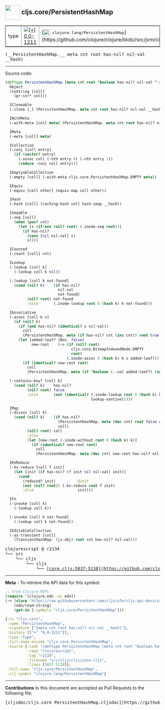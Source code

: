 ## <img width="48px" valign="middle" src="http://i.imgur.com/Hi20huC.png"> cljs.core/PersistentHashMap

 <table border="1">
<tr>

<td>type</td>
<td><a href="https://github.com/cljsinfo/cljs-api-docs/tree/0.0-1211"><img valign="middle" alt="[+] 0.0-1211" src="https://img.shields.io/badge/+-0.0--1211-lightgrey.svg"></a> </td>
<td>
[<img height="24px" valign="middle" src="http://i.imgur.com/1GjPKvB.png"> <samp>clojure.lang/PersistentHashMap</samp>](https://github.com/clojure/clojure/blob//src/jvm/clojure/lang/PersistentHashMap.java)
</td>
</tr>
</table>

 <samp>
(__PersistentHashMap.__ meta cnt root has-nil? nil-val __hash)<br>
</samp>

---





Source code:

```clj
(deftype PersistentHashMap [meta cnt root ^boolean has-nil? nil-val ^:mutable __hash]
  Object
  (toString [coll]
    (pr-str* coll))

  ICloneable
  (-clone [_] (PersistentHashMap. meta cnt root has-nil? nil-val __hash))

  IWithMeta
  (-with-meta [coll meta] (PersistentHashMap. meta cnt root has-nil? nil-val __hash))

  IMeta
  (-meta [coll] meta)

  ICollection
  (-conj [coll entry]
    (if (vector? entry)
      (-assoc coll (-nth entry 0) (-nth entry 1))
      (reduce -conj coll entry)))

  IEmptyableCollection
  (-empty [coll] (-with-meta cljs.core.PersistentHashMap.EMPTY meta))

  IEquiv
  (-equiv [coll other] (equiv-map coll other))

  IHash
  (-hash [coll] (caching-hash coll hash-imap __hash))

  ISeqable
  (-seq [coll]
    (when (pos? cnt)
      (let [s (if-not (nil? root) (.inode-seq root))]
        (if has-nil?
          (cons [nil nil-val] s)
          s))))

  ICounted
  (-count [coll] cnt)

  ILookup
  (-lookup [coll k]
    (-lookup coll k nil))

  (-lookup [coll k not-found]
    (cond (nil? k)    (if has-nil?
                        nil-val
                        not-found)
          (nil? root) not-found
          :else       (.inode-lookup root 0 (hash k) k not-found)))

  IAssociative
  (-assoc [coll k v]
    (if (nil? k)
      (if (and has-nil? (identical? v nil-val))
        coll
        (PersistentHashMap. meta (if has-nil? cnt (inc cnt)) root true v nil))
      (let [added-leaf? (Box. false)
            new-root    (-> (if (nil? root)
                              cljs.core.BitmapIndexedNode.EMPTY
                              root)
                            (.inode-assoc 0 (hash k) k v added-leaf?))]
        (if (identical? new-root root)
          coll
          (PersistentHashMap. meta (if ^boolean (.-val added-leaf?) (inc cnt) cnt) new-root has-nil? nil-val nil)))))

  (-contains-key? [coll k]
    (cond (nil? k)    has-nil?
          (nil? root) false
          :else       (not (identical? (.inode-lookup root 0 (hash k) k lookup-sentinel)
                                       lookup-sentinel))))

  IMap
  (-dissoc [coll k]
    (cond (nil? k)    (if has-nil?
                        (PersistentHashMap. meta (dec cnt) root false nil nil)
                        coll)
          (nil? root) coll
          :else
          (let [new-root (.inode-without root 0 (hash k) k)]
            (if (identical? new-root root)
              coll
              (PersistentHashMap. meta (dec cnt) new-root has-nil? nil-val nil)))))

  IKVReduce
  (-kv-reduce [coll f init]
    (let [init (if has-nil? (f init nil nil-val) init)]
      (cond
        (reduced? init)          @init
        (not (nil? root)) (.kv-reduce root f init)
        :else                    init)))

  IFn
  (-invoke [coll k]
    (-lookup coll k))

  (-invoke [coll k not-found]
    (-lookup coll k not-found))

  IEditableCollection
  (-as-transient [coll]
    (TransientHashMap. (js-obj) root cnt has-nil? nil-val)))
```

 <pre>
clojurescript @ r2134
└── src
    └── cljs
        └── cljs
            └── <ins>[core.cljs:5037-5138](https://github.com/clojure/clojurescript/blob/r2134/src/cljs/cljs/core.cljs#L5037-L5138)</ins>
</pre>


---

__Meta__ - To retrieve the API data for this symbol:

```clj
;; from Clojure REPL
(require '[clojure.edn :as edn])
(-> (slurp "https://raw.githubusercontent.com/cljsinfo/cljs-api-docs/catalog/cljs-api.edn")
    (edn/read-string)
    (get-in [:symbols "cljs.core/PersistentHashMap"]))
```

```clj
{:ns "cljs.core",
 :name "PersistentHashMap",
 :signature ["[meta cnt root has-nil? nil-val __hash]"],
 :history [["+" "0.0-1211"]],
 :type "type",
 :full-name-encode "cljs.core_PersistentHashMap",
 :source {:code "(deftype PersistentHashMap [meta cnt root ^boolean has-nil? nil-val ^:mutable __hash]\n  Object\n  (toString [coll]\n    (pr-str* coll))\n\n  ICloneable\n  (-clone [_] (PersistentHashMap. meta cnt root has-nil? nil-val __hash))\n\n  IWithMeta\n  (-with-meta [coll meta] (PersistentHashMap. meta cnt root has-nil? nil-val __hash))\n\n  IMeta\n  (-meta [coll] meta)\n\n  ICollection\n  (-conj [coll entry]\n    (if (vector? entry)\n      (-assoc coll (-nth entry 0) (-nth entry 1))\n      (reduce -conj coll entry)))\n\n  IEmptyableCollection\n  (-empty [coll] (-with-meta cljs.core.PersistentHashMap.EMPTY meta))\n\n  IEquiv\n  (-equiv [coll other] (equiv-map coll other))\n\n  IHash\n  (-hash [coll] (caching-hash coll hash-imap __hash))\n\n  ISeqable\n  (-seq [coll]\n    (when (pos? cnt)\n      (let [s (if-not (nil? root) (.inode-seq root))]\n        (if has-nil?\n          (cons [nil nil-val] s)\n          s))))\n\n  ICounted\n  (-count [coll] cnt)\n\n  ILookup\n  (-lookup [coll k]\n    (-lookup coll k nil))\n\n  (-lookup [coll k not-found]\n    (cond (nil? k)    (if has-nil?\n                        nil-val\n                        not-found)\n          (nil? root) not-found\n          :else       (.inode-lookup root 0 (hash k) k not-found)))\n\n  IAssociative\n  (-assoc [coll k v]\n    (if (nil? k)\n      (if (and has-nil? (identical? v nil-val))\n        coll\n        (PersistentHashMap. meta (if has-nil? cnt (inc cnt)) root true v nil))\n      (let [added-leaf? (Box. false)\n            new-root    (-> (if (nil? root)\n                              cljs.core.BitmapIndexedNode.EMPTY\n                              root)\n                            (.inode-assoc 0 (hash k) k v added-leaf?))]\n        (if (identical? new-root root)\n          coll\n          (PersistentHashMap. meta (if ^boolean (.-val added-leaf?) (inc cnt) cnt) new-root has-nil? nil-val nil)))))\n\n  (-contains-key? [coll k]\n    (cond (nil? k)    has-nil?\n          (nil? root) false\n          :else       (not (identical? (.inode-lookup root 0 (hash k) k lookup-sentinel)\n                                       lookup-sentinel))))\n\n  IMap\n  (-dissoc [coll k]\n    (cond (nil? k)    (if has-nil?\n                        (PersistentHashMap. meta (dec cnt) root false nil nil)\n                        coll)\n          (nil? root) coll\n          :else\n          (let [new-root (.inode-without root 0 (hash k) k)]\n            (if (identical? new-root root)\n              coll\n              (PersistentHashMap. meta (dec cnt) new-root has-nil? nil-val nil)))))\n\n  IKVReduce\n  (-kv-reduce [coll f init]\n    (let [init (if has-nil? (f init nil nil-val) init)]\n      (cond\n        (reduced? init)          @init\n        (not (nil? root)) (.kv-reduce root f init)\n        :else                    init)))\n\n  IFn\n  (-invoke [coll k]\n    (-lookup coll k))\n\n  (-invoke [coll k not-found]\n    (-lookup coll k not-found))\n\n  IEditableCollection\n  (-as-transient [coll]\n    (TransientHashMap. (js-obj) root cnt has-nil? nil-val)))",
          :repo "clojurescript",
          :tag "r2134",
          :filename "src/cljs/cljs/core.cljs",
          :lines [5037 5138]},
 :full-name "cljs.core/PersistentHashMap",
 :clj-symbol "clojure.lang/PersistentHashMap"}

```

---

__Contributions__ to this document are accepted as Pull Requests to the following file:

 <pre>
[cljsdoc/cljs.core_PersistentHashMap.cljsdoc](https://github.com/cljsinfo/cljs-api-docs/blob/master/cljsdoc/cljs.core_PersistentHashMap.cljsdoc)
</pre>

